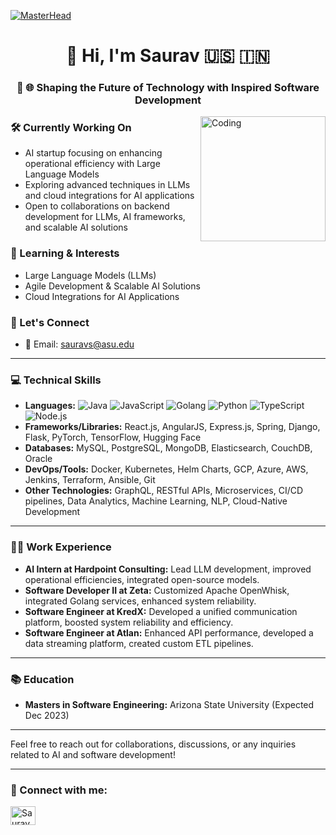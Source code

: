 [![MasterHead](https://www.gravity-testing.com/wp-content/uploads/2023/10/BLOG-3.png)](https://github.com/sauraz)
<h1 align="center">👋 Hi, I'm Saurav 🇺🇸 🇮🇳</h1>
<h3 align="center">🚀 🌐 Shaping the Future of Technology with Inspired Software Development</h3>
<img align="right" alt="Coding" width="200" src="https://cdn.dribbble.com/users/1162077/screenshots/3848914/programmer.gif">

### 🛠 Currently Working On

- AI startup focusing on enhancing operational efficiency with Large Language Models
- Exploring advanced techniques in LLMs and cloud integrations for AI applications
- Open to collaborations on backend development for LLMs, AI frameworks, and scalable AI solutions

### 🌱 Learning & Interests

- Large Language Models (LLMs)
- Agile Development & Scalable AI Solutions
- Cloud Integrations for AI Applications

### 🤝 Let's Connect

- 📧 Email: [sauravs@asu.edu](mailto:sauravs@asu.edu)

---

### 💻 Technical Skills

- **Languages:** ![Java](https://img.shields.io/badge/-Java-red) ![JavaScript](https://img.shields.io/badge/-JavaScript-yellow) ![Golang](https://img.shields.io/badge/-Golang-blue) ![Python](https://img.shields.io/badge/-Python-green) ![TypeScript](https://img.shields.io/badge/-TypeScript-lightgrey) ![Node.js](https://img.shields.io/badge/-Node.js-brightgreen)
- **Frameworks/Libraries:** React.js, AngularJS, Express.js, Spring, Django, Flask, PyTorch, TensorFlow, Hugging Face
- **Databases:** MySQL, PostgreSQL, MongoDB, Elasticsearch, CouchDB, Oracle
- **DevOps/Tools:** Docker, Kubernetes, Helm Charts, GCP, Azure, AWS, Jenkins, Terraform, Ansible, Git
- **Other Technologies:** GraphQL, RESTful APIs, Microservices, CI/CD pipelines, Data Analytics, Machine Learning, NLP, Cloud-Native Development

---

### 👨‍💻 Work Experience

- **AI Intern at Hardpoint Consulting:** Lead LLM development, improved operational efficiencies, integrated open-source models.
- **Software Developer II at Zeta:** Customized Apache OpenWhisk, integrated Golang services, enhanced system reliability.
- **Software Engineer at KredX:** Developed a unified communication platform, boosted system reliability and efficiency.
- **Software Engineer at Atlan:** Enhanced API performance, developed a data streaming platform, created custom ETL pipelines.

---

### 📚 Education

- **Masters in Software Engineering:** Arizona State University (Expected Dec 2023)

---

Feel free to reach out for collaborations, discussions, or any inquiries related to AI and software development!

---

<h3 align="left">🔗 Connect with me:</h3>
<p align="left">
<a href="https://linkedin.com/in/saurav-sarkar-profile" target="blank"><img align="center" src="https://raw.githubusercontent.com/rahuldkjain/github-profile-readme-generator/master/src/images/icons/Social/linked-in-alt.svg" alt="Saurav Sarkar LinkedIn" height="30" width="40" /></a>
</p>
